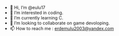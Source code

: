- 👋 Hi, I’m @eulu17
- 👀 I’m interested in coding.
- 🌱 I’m currently learning C. 
- 💞️ I’m looking to collaborate on game devoloping.
- 📫 How to reach me : erdemulu2003@yandex.com

<!---
eulu17/eulu17 is a ✨ special ✨ repository because its `README.md` (this file) appears on your GitHub profile.
You can click the Preview link to take a look at your changes.
--->
